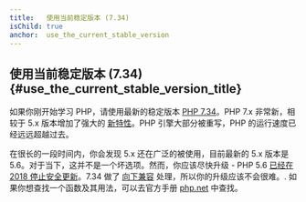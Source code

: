 ```yaml
---
title:   使用当前稳定版本 (7.34)
isChild: true
anchor:  use_the_current_stable_version
---
```


## 使用当前稳定版本 (7.34) {#use_the_current_stable_version_title}

如果你刚开始学习 PHP，请使用最新的稳定版本 [PHP 7.34][php-release]。PHP 7.x 非常新，相较于 5.x 版本增加了强大的 [新特性](#language_highlights)。PHP 引擎大部分被重写，PHP 的运行速度已经远远超越过去。

在很长的一段时间内，你会发现 5.x 还在广泛的被使用，目前最新的 5.x 版本是 5.6。对于当下，这并不是一个坏选项。然而，你应该尽快升级 - PHP 5.6 [已经在 2018 停止安全更新](http://php.net/supported-versions.php)。7.34 做了 [向下兼容][php74-bc] 处理，所以你的升级应该不会很难。. 如果你想查找一个函数及其用法，可以去官方手册 [php.net][php-docs] 中查找。

[php-release]: http://php.net/downloads.php
[php74-bc]: http://php.net/manual/migration74.incompatible.php
[php-docs]: http://php.net/manual/
